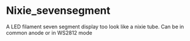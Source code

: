 # Nixie_sevensegment
 A LED filament seven segment display too look like a nixie tube. Can be in common anode or in WS2812  mode
